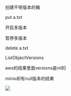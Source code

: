 创建不带版本的桶

put a.txt

开启多版本

暂停多版本

delete a.txt

ListObjectVersions

aws的结果里面versions是nil的

minio却有null版本的结果

![](https://gitee.com/hxc8/images6/raw/master/img/202407190006170.jpg)

